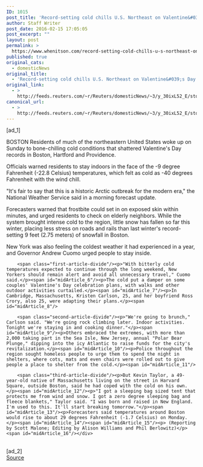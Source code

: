 ```yaml
---
ID: 1015
post_title: 'Record-setting cold chills U.S. Northeast on Valentine&#039;s Day'
author: Staff Writer
post_date: 2016-02-15 17:05:05
post_excerpt: ""
layout: post
permalink: >
  https://www.whenitson.com/record-setting-cold-chills-u-s-northeast-on-valentines-day/
published: true
original_cats:
  - domesticNews
original_title:
  - 'Record-setting cold chills U.S. Northeast on Valentine&#039;s Day'
original_link:
  - >
    http://feeds.reuters.com/~r/Reuters/domesticNews/~3/y_30ixL52_E/story01.htm
canonical_url:
  - >
    http://feeds.reuters.com/~r/Reuters/domesticNews/~3/y_30ixL52_E/story01.htm
---
```

 [ad_1]
<br><div id="articleText">
<span id="midArticle_start"/>

<span id="midArticle_0"/><span class="focusParagraph" readability="4"><p><span class="articleLocation">BOSTON</span> Residents of much of the northeastern United States woke up on Sunday to bone-chilling cold conditions that shattered Valentine's Day records in Boston, Hartford and Providence.</p></span><span id="midArticle_1"/><p>Officials warned residents to stay indoors in the face of the -9 degree Fahrenheit (-22.8 Celsius) temperatures, which felt as cold as -40 degrees Fahrenheit with the wind chill.</p><span id="midArticle_2"/><p>"It's fair to say that this is a historic Arctic outbreak for the modern era," the National Weather Service said in a morning forecast update.</p><span id="midArticle_3"/><p>Forecasters warned that frostbite could set in on exposed skin within minutes, and urged residents to check on elderly neighbors. While the system brought intense cold to the region, little snow has fallen so far this winter, placing less stress on roads and rails than last winter's record-setting 9 feet (2.75 meters) of snowfall in Boston.</p><span id="midArticle_4"/><p>New York was also feeling the coldest weather it had experienced in a year, and Governor Andrew Cuomo urged people to stay inside.</p><span id="midArticle_5"/>
        
        <span class="first-article-divide"/><p>"With bitterly cold temperatures expected to continue through the long weekend, New Yorkers should remain alert and avoid all unnecessary travel," Cuomo said.</p><span id="midArticle_6"/><p>The cold put a damper on some couples' Valentine's Day celebration plans, with walks and other outdoor activities curtailed.</p><span id="midArticle_7"/><p>In Cambridge, Massachusetts, Kristen Carlson, 25, and her boyfriend Ross Crory, also 25, were adapting their plans.</p><span id="midArticle_8"/>
        
        <span class="second-article-divide"/><p>"We're going to brunch," Carlson said. "We're going rock climbing later. Indoor activities. Tonight we're staying in and cooking dinner."</p><span id="midArticle_9"/><p>Others embraced the extremes, with more than 2,000 taking part in the Sea Isle, New Jersey, annual "Polar Bear Plunge," dipping into the icy Atlantic to raise funds for the city's revitalization.</p><span id="midArticle_10"/><p>Police throughout the region sought homeless people to urge them to spend the night in shelters, where cots, mats and even chairs were rolled out to give people a place to shelter from the cold.</p><span id="midArticle_11"/>
        
        <span class="third-article-divide"/><p>But Kevin Taylor, a 49-year-old native of Massachusetts living on the street in Harvard Square, outside Boston, said he had coped with the cold on his own.</p><span id="midArticle_12"/><p>"I got a sleeping bag sized tent that protects me from wind and snow. I got a zero degree sleeping bag and fleece blankets," Taylor said. "I was born and raised in New England. I'm used to this. It'll start breaking tomorrow."</p><span id="midArticle_13"/><p>Forecasters said temperatures around Boston would rise to about 29 degrees Fahrenheit (-1.7 Celsius) on Monday.</p><span id="midArticle_14"/><span id="midArticle_15"/><p> (Reporting by Scott Malone; Editing by Alison Williams and Phil Berlowitz)</p><span id="midArticle_16"/></div>
<br>[ad_2]
<br><a href="http://feeds.reuters.com/~r/Reuters/domesticNews/~3/y_30ixL52_E/story01.htm">Source </a>